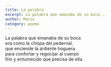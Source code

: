 ```yaml
---
title: La palabra
excerpt: La palabra que emanaba de su boca...
author: Mario
category: poema
---
```


La palabra que emanaba de su boca  
era como la chispa del pedernal,  
que enciende la ardiente hoguera  
para confortar y regocijar al cuerpo  
frío y entumecido que precisa de ella.	
